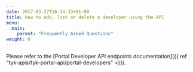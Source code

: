 ```yaml
---
date: 2017-03-27T16:34:33+01:00
title: How to add, list or delete a developer using the API
menu:
  main:
    parent: "Frequently Asked Questions"
weight: 0 
---
```


Please refer to the [Portal Developer API endpoints documentation]({{ ref "tyk-apis/tyk-portal-api/portal-developers" >}}).



